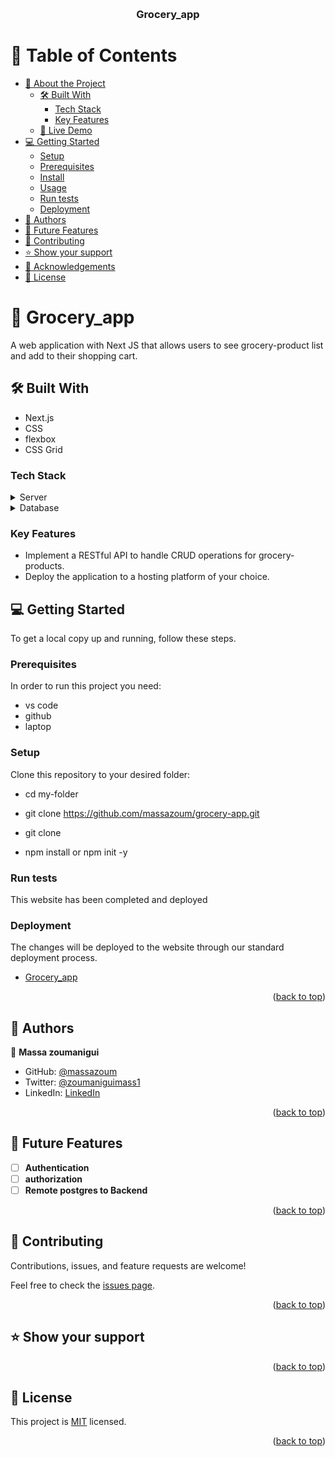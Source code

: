 <a name="readme-top"></a>
<div align="center">
  <br/>
  <h3><b>Grocery_app</b></h3>
</div>

# 📗 Table of Contents

- [📖 About the Project](#about-project)
  - [🛠 Built With](#built-with)
    - [Tech Stack](#tech-stack)
    - [Key Features](#key-features)
  - [🚀 Live Demo](#live-demo)
- [💻 Getting Started](#getting-started)
  - [Setup](#setup)
  - [Prerequisites](#prerequisites)
  - [Install](#install)
  - [Usage](#usage)
  - [Run tests](#run-tests)
  - [Deployment](#triangular_flag_on_post-deployment)
- [👥 Authors](#authors)
- [🔭 Future Features](#future-features)
- [🤝 Contributing](#contributing)
- [⭐️ Show your support](#support)
- [🙏 Acknowledgements](#acknowledgements)
- [📝 License](#license)

<!-- PROJECT DESCRIPTION -->

# 📖 Grocery_app <a name="about-project"></a>

A web application with Next JS that allows users to see grocery-product list and add to their shopping cart.

## 🛠 Built With <a name="built-with"></a>
<ul>
  <li>Next.js</li> 
  <li>CSS</li>
  <li>flexbox</li>
  <li>CSS Grid</li>
</ul>

### Tech Stack <a name="tech-stack"></a>

<details>
  <summary>Server</summary>
  <ul>
    <li><a href="#">n/a</a></li>
  </ul>
</details>

<details>
<summary>Database</summary>
  <ul>
    <li><a href="#">n/a</a></li>
  </ul>
</details>

### Key Features <a name="key-features"></a>

- Implement a RESTful API to handle CRUD operations for grocery-products.
- Deploy the application to a hosting platform of your choice.


## 💻 Getting Started <a name="getting-started"></a>

To get a local copy up and running, follow these steps.

### Prerequisites

In order to run this project you need:
- vs code 
- github
- laptop

### Setup

Clone this repository to your desired folder:

  - cd my-folder
  - git clone https://github.com/massazoum/grocery-app.git
  
  - git clone
  - npm install or npm init -y

### Run tests

This website has been completed and deployed

### Deployment

  The changes will be deployed to the website through our standard deployment process.
- [Grocery_app](https://stupendous-kulfi-2d578f.netlify.app)

<p align="right">(<a href="#readme-top">back to top</a>)</p>

## 👥 Authors <a name="authors"></a>

👤 **Massa zoumanigui**

- GitHub: [@massazoum](https://github.com/massazoum)
- Twitter: [@zoumaniguimass1](https://twitter.com/zoumaniguimass1)
- LinkedIn: [LinkedIn](www.linkedin.com/in/massa-zoumanigui-1aba4525a)

<p align="right">(<a href="#readme-top">back to top</a>)</p>

## 🔭 Future Features <a name="future-features"></a>

- [ ] **Authentication**
- [ ] **authorization**
- [ ] **Remote postgres to Backend**

<p align="right">(<a href="#readme-top">back to top</a>)</p>

## 🤝 Contributing <a name="contributing"></a>

Contributions, issues, and feature requests are welcome!

Feel free to check the [issues page](../../issues/).

<p align="right">(<a href="#readme-top">back to top</a>)</p>

## ⭐️ Show your support <a name="support"></a>

<p align="right">(<a href="#readme-top">back to top</a>)</p>


## 📝 License <a name="license"></a>

This project is [MIT](./LICENSE) licensed.

<p align="right">(<a href="#readme-top">back to top</a>)</p>
